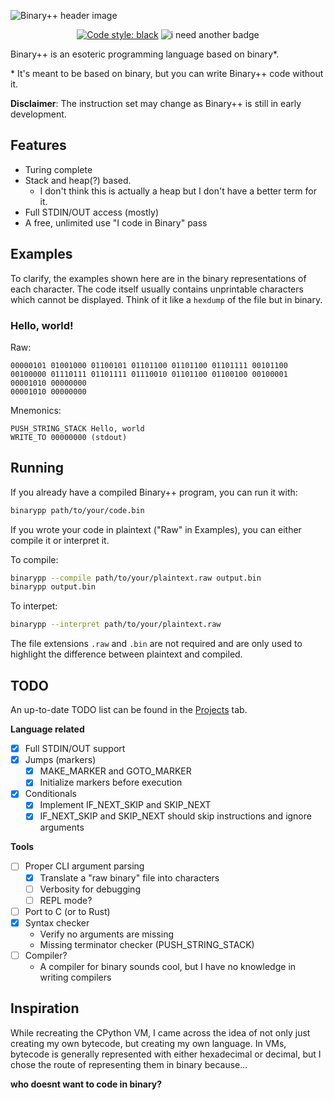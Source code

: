 ![Binary++ header image](https://user-images.githubusercontent.com/24477470/152656210-5d1d0168-7de3-480a-a981-b746820a55a5.png)

<p align="center">
  <a href="https://github.com/psf/black" target="_blank"><img src="https://img.shields.io/badge/code%20style-black-000000.svg" alt="Code style: black"></a>
  <img src="https://img.shields.io/badge/i%20need%20another-badge-651cdb.svg" alt="i need another badge">
</p>

Binary++ is an esoteric programming language based on binary*.

\* It's meant to be based on binary, but you can write Binary++ code without it.

**Disclaimer**: The instruction set may change as Binary++ is still in early development.

## Features
- Turing complete
- Stack and heap(?) based.
  - I don't think this is actually a heap but I don't have a better term for it.
- Full STDIN/OUT access (mostly)
- A free, unlimited use "I code in Binary" pass

## Examples
To clarify, the examples shown here are in the binary representations of each character. The code itself usually contains unprintable characters which cannot be displayed. Think of it like a `hexdump` of the file but in binary.

### Hello, world!
Raw:
```
00000101 01001000 01100101 01101100 01101100 01101111 00101100 00100000 01110111 01101111 01110010 01101100 01100100 00100001 00001010 00000000
00001010 00000000
```
Mnemonics:
```
PUSH_STRING_STACK Hello, world
WRITE_TO 00000000 (stdout)
```

## Running
If you already have a compiled Binary++ program, you can run it with:
```sh
binarypp path/to/your/code.bin
```

If you wrote your code in plaintext ("Raw" in Examples), you can either compile it or interpret it.

To compile:
```sh
binarypp --compile path/to/your/plaintext.raw output.bin
binarypp output.bin
```

To interpet:
```sh
binarypp --interpret path/to/your/plaintext.raw
```

The file extensions `.raw` and `.bin` are not required and are only used to highlight the difference between plaintext and compiled.

## TODO
An up-to-date TODO list can be found in the [Projects](https://github.com/Supercolbat/binarypp/projects/1) tab.

**Language related**
- [x] Full STDIN/OUT support
- [x] Jumps (markers)
  - [x] MAKE_MARKER and GOTO_MARKER
  - [x] Initialize markers before execution
- [x] Conditionals
  - [x] Implement IF_NEXT_SKIP and SKIP_NEXT 
  - [x] IF_NEXT_SKIP and SKIP_NEXT should skip instructions and ignore arguments

**Tools**
- [ ] Proper CLI argument parsing
  - [x] Translate a "raw binary" file into characters
  - [ ] Verbosity for debugging
  - [ ] REPL mode?
- [ ] Port to C (or to Rust)
- [x] Syntax checker
  - Verify no arguments are missing
  - Missing terminator checker (PUSH_STRING_STACK)
- [ ] Compiler?
  - A compiler for binary sounds cool, but I have no knowledge in writing compilers

## Inspiration
While recreating the CPython VM, I came across the idea of not only just creating my own bytecode, but creating my own language. In VMs, bytecode is generally represented with either hexadecimal or decimal, but I chose the route of representing them in binary because...

**who doesnt want to code in binary?**
